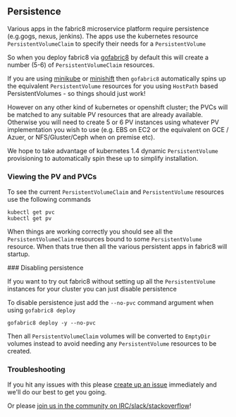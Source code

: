 ## Persistence

Various apps in the fabric8 microservice platform require persistence (e.g.gogs, nexus, jenkins). The apps use the kubernetes resource `PersistentVolumeClaim` to specify their needs for a `PersistentVolume`

So when you deploy fabric8 via [gofabric8](https://github.com/fabric8io/gofabric8) by default this will create a number (5-6) of `PersistentVolumeClaim` resources.

If you are using [minikube](https://github.com/jimmidyson/minikube) or [minishift](https://github.com/jimmidyson/minishift) then `gofabric8` automatically spins up the equivalent `PersistentVolume` resources for you using `HostPath` based PersistentVolumes - so things should just work!

However on any other kind of kubernetes or openshift cluster; the PVCs will be matched to any suitable PV resources that are already available. Otherwise you will need to create 5 or 6 PV instances using whatever PV implementation you wish to use (e.g. EBS on EC2 or the equivalent on GCE / Azuer, or NFS/Gluster/Ceph when on premise etc).

We hope to take advantage of kubernetes 1.4 dynamic `PersistentVolume` provisioning to automatically spin these up to simplify installation. 

### Viewing the PV and PVCs

To see the current `PersistentVolumeClaim` and `PersistentVolume` resources use the following commands

    kubectl get pvc
    kubectl get pv

When things are working correctly you should see all the `PersistentVolumeClaim` resources bound to some `PersistentVolume` resource. When thats true then all the various persistent apps in fabric8 will startup.

### Disabling persistence

If you want to try out fabric8 without setting up all the `PersistentVolume` instances for your cluster you can just disable persistence

To disable persistence just add the `--no-pvc` command argument when using `gofabric8 deploy`

    gofabric8 deploy -y --no-pvc

Then all `PersistentVolumeClaim` volumes will be converted to `EmptyDir` volumes instead to avoid needing any `PersistentVolume` resources to be created.

### Troubleshooting

If you hit any issues with this please [create up an issue](https://github.com/fabric8io/gofabric8/issues) immediately and we'll do our best to get you going.

Or please [join us in the community on IRC/slack/stackoverflow](http://fabric8.io/community/)!
